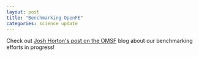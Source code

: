 ```yaml
---
layout: post
title: "Benchmarking OpenFE"
categories: science update
---
```


Check out [Josh Horton's post on the OMSF](blog.omsf.io) blog about our benchmarking efforts in progress!